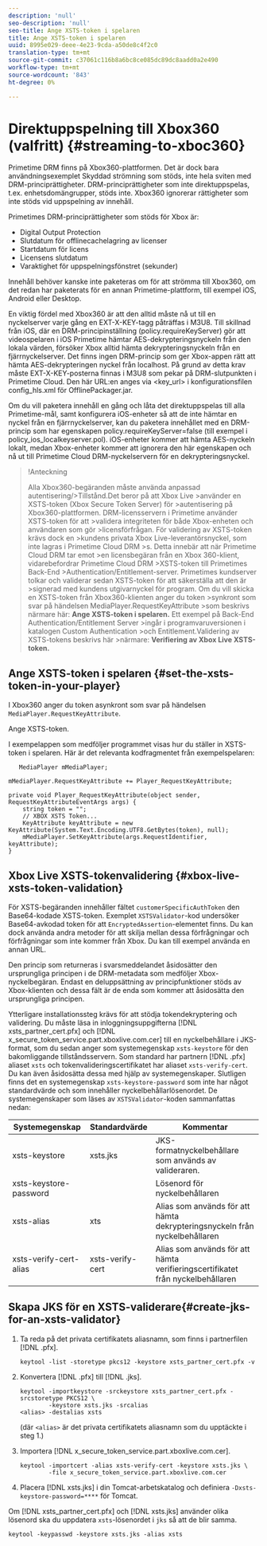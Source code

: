```yaml
---
description: 'null'
seo-description: 'null'
seo-title: Ange XSTS-token i spelaren
title: Ange XSTS-token i spelaren
uuid: 8995e029-deee-4e23-9cda-a50de8c4f2c0
translation-type: tm+mt
source-git-commit: c37061c116b8a6bc8ce085dc89dc8aadd0a2e490
workflow-type: tm+mt
source-wordcount: '843'
ht-degree: 0%

---
```



# Direktuppspelning till Xbox360 (valfritt) {#streaming-to-xboc360}

Primetime DRM finns på Xbox360-plattformen. Det är dock bara användningsexemplet Skyddad strömning som stöds, inte hela sviten med DRM-principrättigheter. DRM-principrättigheter som inte direktuppspelas, t.ex. enhetsdomängrupper, stöds inte. Xbox360 ignorerar rättigheter som inte stöds vid uppspelning av innehåll.

Primetimes DRM-principrättigheter som stöds för Xbox är:
* Digital Output Protection
* Slutdatum för offlinecachelagring av licenser
* Startdatum för licens
* Licensens slutdatum
* Varaktighet för uppspelningsfönstret (sekunder)

Innehåll behöver kanske inte paketeras om för att strömma till Xbox360, om det redan har paketerats för en annan Primetime-plattform, till exempel iOS, Android eller Desktop.

En viktig fördel med Xbox360 är att den alltid måste nå ut till en nyckelserver varje gång en EXT-X-KEY-tagg påträffas i M3U8. Till skillnad från iOS, där en DRM-principinställning (policy.requireKeyServer) gör att videospelaren i iOS Primetime hämtar AES-dekrypteringsnyckeln från den lokala värden, försöker Xbox alltid hämta dekrypteringsnyckeln från en fjärrnyckelserver. Det finns ingen DRM-princip som ger Xbox-appen rätt att hämta AES-dekrypteringen
nyckel från localhost. På grund av detta krav måste EXT-X-KEY-posterna finnas i M3U8 som pekar på DRM-slutpunkten i Primetime Cloud. Den här URL:en anges via &lt;key_url> i konfigurationsfilen config_hls.xml för OfflinePackager.jar.

Om du vill paketera innehåll en gång och låta det direktuppspelas till alla Primetime-mål, samt konfigurera iOS-enheter så att de inte hämtar en nyckel från en fjärrnyckelserver, kan du paketera innehållet med en DRM-princip som har egenskapen policy.requireKeyServer=false (till exempel i policy_ios_localkeyserver.pol). iOS-enheter kommer att hämta AES-nyckeln lokalt, medan Xbox-enheter kommer att ignorera den här egenskapen och nå ut till Primetime Cloud DRM-nyckelservern
för en dekrypteringsnyckel.

>!Anteckning
>
>Alla Xbox360-begäranden måste använda anpassad autentisering/>Tillstånd.Det beror på att Xbox Live >använder en XSTS-token (Xbox Secure Token Server) för >autentisering på Xbox360-plattformen.
>DRM-licensservern i Primetime använder XSTS-token för att >validera integriteten för både Xbox-enheten och användaren som gör >licensförfrågan. För validering av XSTS-token krävs dock en >kundens privata Xbox Live-leverantörsnyckel, som inte lagras i Primetime Cloud DRM >s. Detta innebär att när Primetime Cloud DRM tar emot >en licensbegäran från en Xbox 360-klient, vidarebefordrar Primetime Cloud DRM >XSTS-token till Primetimes Back-End >Authentication/Entitlement-server. Primetimes kundserver
>tolkar och validerar sedan XSTS-token för att säkerställa att den är >signerad med kundens utgivarnyckel för program.
>Om du vill skicka en XSTS-token från Xbox360-klienten anger du token >synkront som svar på händelsen MediaPlayer.RequestKeyAttribute >som beskrivs närmare här: **Ange XSTS-token i spelaren.** Ett exempel på Back-End Authentication/Entitlement Server >ingår i programvaruversionen i katalogen Custom Authentication >och Entitlement.Validering av XSTS-tokens beskrivs här >närmare:  **Verifiering av Xbox Live XSTS-token.**


## Ange XSTS-token i spelaren {#set-the-xsts-token-in-your-player}

I Xbox360 anger du token asynkront som svar på händelsen `MediaPlayer.RequestKeyAttribute`.

Ange XSTS-token.

I exempelappen som medföljer programmet visas hur du ställer in XSTS-token i spelaren. Här är det relevanta kodfragmentet från exempelspelaren:

```
   MediaPlayer mMediaPlayer;  
 
mMediaPlayer.RequestKeyAttribute += Player_RequestKeyAttribute;  
 
private void Player_RequestKeyAttribute(object sender, RequestKeyAttributeEventArgs args) {  
    string token = "";  
    // XBOX XSTS Token...  
    KeyAttribute keyAttribute = new KeyAttribute(System.Text.Encoding.UTF8.GetBytes(token), null);  
    mMediaPlayer.SetKeyAttribute(args.RequestIdentifier, keyAttribute);  
} 
```

## Xbox Live XSTS-tokenvalidering {#xbox-live-xsts-token-validation}

För XSTS-begäranden innehåller fältet `customerSpecificAuthToken` den Base64-kodade XSTS-token. Exemplet `XSTSValidator`-kod undersöker Base64-avkodad token för att `EncryptedAssertion`-elementet finns. Du kan dock använda andra metoder för att skilja mellan dessa förfrågningar och förfrågningar som inte kommer från Xbox. Du kan till exempel använda en annan URL.

Den princip som returneras i svarsmeddelandet åsidosätter den ursprungliga principen i de DRM-metadata som medföljer Xbox-nyckelbegäran. Endast en deluppsättning av principfunktioner stöds av Xbox-klienten och dessa fält är de enda som kommer att åsidosätta den ursprungliga principen.

Ytterligare installationssteg krävs för att stödja tokendekryptering och validering. Du måste läsa in inloggningsuppgifterna [!DNL xsts_partner_cert.pfx] och [!DNL x_secure_token_service.part.xboxlive.com.cer] till en nyckelbehållare i JKS-format, som du sedan anger som systemegenskap `xsts-keystore` för den bakomliggande tillståndsservern. Som standard har partnern [!DNL .pfx] aliaset `xsts` och tokenvalideringscertifikatet har aliaset `xsts-verify-cert`. Du kan även åsidosätta dessa med hjälp av systemegenskaper. Slutligen finns det en systemegenskap `xsts-keystore-password` som inte har något standardvärde och som innehåller nyckelbehållarlösenordet. De systemegenskaper som läses av `XSTSValidator`-koden sammanfattas nedan:

| Systemegenskap | Standardvärde | Kommentar |
|---|---|---|
| xsts-keystore | xsts.jks | JKS-formatnyckelbehållare som används av valideraren. |
| xsts-keystore-password |  | Lösenord för nyckelbehållaren |
| xsts-alias | xts | Alias som används för att hämta dekrypteringsnyckeln från nyckelbehållaren |
| xsts-verify-cert-alias | xsts-verify-cert | Alias som används för att hämta verifieringscertifikatet från nyckelbehållaren |

## Skapa JKS för en XSTS-validerare{#create-jks-for-an-xsts-validator}

1. Ta reda på det privata certifikatets aliasnamn, som finns i partnerfilen [!DNL .pfx].

   ```
   keytool -list -storetype pkcs12 -keystore xsts_partner_cert.pfx -v 
   ```

1. Konvertera [!DNL .pfx] till [!DNL .jks].

   ```
   keytool -importkeystore -srckeystore xsts_partner_cert.pfx -srcstoretype PKCS12 \  
           -keystore xsts.jks -srcalias  
   <alias> -destalias xsts
   ```

   (där `<alias>` är det privata certifikatets aliasnamn som du upptäckte i steg 1.)
1. Importera [!DNL x_secure_token_service.part.xboxlive.com.cer].

   ```
   keytool -importcert -alias xsts-verify-cert -keystore xsts.jks \  
           -file x_secure_token_service.part.xboxlive.com.cer 
   ```

1. Placera [!DNL xsts.jks] i din Tomcat-arbetskatalog och definiera `-Dxsts-keystore-password=****` för Tomcat.

Om [!DNL xsts_partner_cert.pfx] och [!DNL xsts.jks] använder olika lösenord ska du uppdatera `xsts`-lösenordet i `jks` så att de blir samma.

```
keytool -keypasswd -keystore xsts.jks -alias xsts 
```
